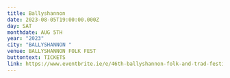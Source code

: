 ```yaml
---
title: Ballyshannon
date: 2023-08-05T19:00:00.000Z
day: SAT
monthdate: AUG 5TH
year: "2023"
city: "BALLYSHANNON "
venue: BALLYSHANNON FOLK FEST
buttontext: TICKETS
link: https://www.eventbrite.ie/e/46th-ballyshannon-folk-and-trad-festival-saturday-night-tickets-591332380067
---
```

